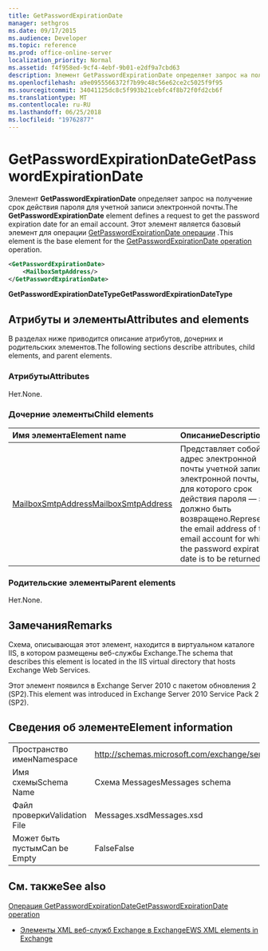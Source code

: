 ```yaml
---
title: GetPasswordExpirationDate
manager: sethgros
ms.date: 09/17/2015
ms.audience: Developer
ms.topic: reference
ms.prod: office-online-server
localization_priority: Normal
ms.assetid: f4f958ed-9cf4-4ebf-9b01-e2df9a7cbd63
description: Элемент GetPasswordExpirationDate определяет запрос на получение срок действия пароля для учетной записи электронной почты. Этот элемент является базовый элемент для операции GetPasswordExpirationDate операции.
ms.openlocfilehash: a9e0955566372f7b99c48c56e62ce2c5025f9f95
ms.sourcegitcommit: 34041125dc8c5f993b21cebfc4f8b72f0fd2cb6f
ms.translationtype: MT
ms.contentlocale: ru-RU
ms.lasthandoff: 06/25/2018
ms.locfileid: "19762877"
---
```

# <a name="getpasswordexpirationdate"></a><span data-ttu-id="02fa6-104">GetPasswordExpirationDate</span><span class="sxs-lookup"><span data-stu-id="02fa6-104">GetPasswordExpirationDate</span></span>

<span data-ttu-id="02fa6-105">Элемент **GetPasswordExpirationDate** определяет запрос на получение срок действия пароля для учетной записи электронной почты.</span><span class="sxs-lookup"><span data-stu-id="02fa6-105">The **GetPasswordExpirationDate** element defines a request to get the password expiration date for an email account.</span></span> <span data-ttu-id="02fa6-106">Этот элемент является базовый элемент для операции [GetPasswordExpirationDate операции](getpasswordexpirationdate-operation.md) .</span><span class="sxs-lookup"><span data-stu-id="02fa6-106">This element is the base element for the [GetPasswordExpirationDate operation](getpasswordexpirationdate-operation.md) operation.</span></span> 
  
```XML
<GetPasswordExpirationDate>
    <MailboxSmtpAddress/>
</GetPasswordExpirationDate>
```

 <span data-ttu-id="02fa6-107">**GetPasswordExpirationDateType**</span><span class="sxs-lookup"><span data-stu-id="02fa6-107">**GetPasswordExpirationDateType**</span></span>
## <a name="attributes-and-elements"></a><span data-ttu-id="02fa6-108">Атрибуты и элементы</span><span class="sxs-lookup"><span data-stu-id="02fa6-108">Attributes and elements</span></span>

<span data-ttu-id="02fa6-109">В разделах ниже приводится описание атрибутов, дочерних и родительских элементов.</span><span class="sxs-lookup"><span data-stu-id="02fa6-109">The following sections describe attributes, child elements, and parent elements.</span></span>
  
### <a name="attributes"></a><span data-ttu-id="02fa6-110">Атрибуты</span><span class="sxs-lookup"><span data-stu-id="02fa6-110">Attributes</span></span>

<span data-ttu-id="02fa6-111">Нет.</span><span class="sxs-lookup"><span data-stu-id="02fa6-111">None.</span></span>
  
### <a name="child-elements"></a><span data-ttu-id="02fa6-112">Дочерние элементы</span><span class="sxs-lookup"><span data-stu-id="02fa6-112">Child elements</span></span>

|<span data-ttu-id="02fa6-113">**Имя элемента**</span><span class="sxs-lookup"><span data-stu-id="02fa6-113">**Element name**</span></span>|<span data-ttu-id="02fa6-114">**Описание**</span><span class="sxs-lookup"><span data-stu-id="02fa6-114">**Description**</span></span>|
|:-----|:-----|
|[<span data-ttu-id="02fa6-115">MailboxSmtpAddress</span><span class="sxs-lookup"><span data-stu-id="02fa6-115">MailboxSmtpAddress</span></span>](mailboxsmtpaddress.md) <br/> |<span data-ttu-id="02fa6-116">Представляет собой адрес электронной почты учетной записи электронной почты, для которого срок действия пароля — это должно быть возвращено.</span><span class="sxs-lookup"><span data-stu-id="02fa6-116">Represents the email address of the email account for which the password expiration date is to be returned.</span></span>  <br/> |
   
### <a name="parent-elements"></a><span data-ttu-id="02fa6-117">Родительские элементы</span><span class="sxs-lookup"><span data-stu-id="02fa6-117">Parent elements</span></span>

<span data-ttu-id="02fa6-118">Нет.</span><span class="sxs-lookup"><span data-stu-id="02fa6-118">None.</span></span>
  
## <a name="remarks"></a><span data-ttu-id="02fa6-119">Замечания</span><span class="sxs-lookup"><span data-stu-id="02fa6-119">Remarks</span></span>

<span data-ttu-id="02fa6-120">Схема, описывающая этот элемент, находится в виртуальном каталоге IIS, в котором размещены веб-службы Exchange.</span><span class="sxs-lookup"><span data-stu-id="02fa6-120">The schema that describes this element is located in the IIS virtual directory that hosts Exchange Web Services.</span></span>
  
<span data-ttu-id="02fa6-121">Этот элемент появился в Exchange Server 2010 с пакетом обновления 2 (SP2).</span><span class="sxs-lookup"><span data-stu-id="02fa6-121">This element was introduced in Exchange Server 2010 Service Pack 2 (SP2).</span></span>
  
## <a name="element-information"></a><span data-ttu-id="02fa6-122">Сведения об элементе</span><span class="sxs-lookup"><span data-stu-id="02fa6-122">Element information</span></span>

|||
|:-----|:-----|
|<span data-ttu-id="02fa6-123">Пространство имен</span><span class="sxs-lookup"><span data-stu-id="02fa6-123">Namespace</span></span>  <br/> |http://schemas.microsoft.com/exchange/services/2006/messages  <br/> |
|<span data-ttu-id="02fa6-124">Имя схемы</span><span class="sxs-lookup"><span data-stu-id="02fa6-124">Schema Name</span></span>  <br/> |<span data-ttu-id="02fa6-125">Схема Messages</span><span class="sxs-lookup"><span data-stu-id="02fa6-125">Messages schema</span></span>  <br/> |
|<span data-ttu-id="02fa6-126">Файл проверки</span><span class="sxs-lookup"><span data-stu-id="02fa6-126">Validation File</span></span>  <br/> |<span data-ttu-id="02fa6-127">Messages.xsd</span><span class="sxs-lookup"><span data-stu-id="02fa6-127">Messages.xsd</span></span>  <br/> |
|<span data-ttu-id="02fa6-128">Может быть пустым</span><span class="sxs-lookup"><span data-stu-id="02fa6-128">Can be Empty</span></span>  <br/> |<span data-ttu-id="02fa6-129">False</span><span class="sxs-lookup"><span data-stu-id="02fa6-129">False</span></span>  <br/> |
   
## <a name="see-also"></a><span data-ttu-id="02fa6-130">См. также</span><span class="sxs-lookup"><span data-stu-id="02fa6-130">See also</span></span>



[<span data-ttu-id="02fa6-131">Операция GetPasswordExpirationDate</span><span class="sxs-lookup"><span data-stu-id="02fa6-131">GetPasswordExpirationDate operation</span></span>](getpasswordexpirationdate-operation.md)


- [<span data-ttu-id="02fa6-132">Элементы XML веб-служб Exchange в Exchange</span><span class="sxs-lookup"><span data-stu-id="02fa6-132">EWS XML elements in Exchange</span></span>](ews-xml-elements-in-exchange.md)

